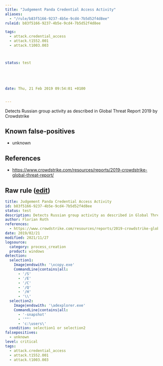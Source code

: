 ```yaml
---
title: "Judgement Panda Credential Access Activity"
aliases:
  - "/rule/b83f5166-9237-4b5e-9cd4-7b5d52f4d8ee"
ruleid: b83f5166-9237-4b5e-9cd4-7b5d52f4d8ee

tags:
  - attack.credential_access
  - attack.t1552.001
  - attack.t1003.003



status: test





date: Thu, 21 Feb 2019 09:54:01 +0100


---
```


Detects Russian group activity as described in Global Threat Report 2019 by Crowdstrike

<!--more-->


## Known false-positives

* unknown



## References

* https://www.crowdstrike.com/resources/reports/2019-crowdstrike-global-threat-report/


## Raw rule ([edit](https://github.com/SigmaHQ/sigma/edit/master/rules/windows/process_creation/proc_creation_win_apt_bear_activity_gtr19.yml))
```yaml
title: Judgement Panda Credential Access Activity
id: b83f5166-9237-4b5e-9cd4-7b5d52f4d8ee
status: test
description: Detects Russian group activity as described in Global Threat Report 2019 by Crowdstrike
author: Florian Roth
references:
  - https://www.crowdstrike.com/resources/reports/2019-crowdstrike-global-threat-report/
date: 2019/02/21
modified: 2021/11/27
logsource:
  category: process_creation
  product: windows
detection:
  selection1:
    Image|endswith: '\xcopy.exe'
    CommandLine|contains|all:
      - '/S'
      - '/E'
      - '/C'
      - '/Q'
      - '/H'
      - '\\'
  selection2:
    Image|endswith: '\adexplorer.exe'
    CommandLine|contains|all:
      - '-snapshot'
      - '""'
      - 'c:\users\'
  condition: selection1 or selection2
falsepositives:
  - unknown
level: critical
tags:
  - attack.credential_access
  - attack.t1552.001
  - attack.t1003.003

```
